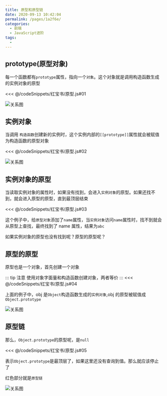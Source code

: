 ```yaml
---
title: 原型和原型链
date: 2020-09-13 10:42:04
permalink: /pages/1a2f6e/
categories:
  - 前端
  - JavaScript进阶
tags:
  -
---
```


## prototype(原型对象)

每一个函数都有`prototype`属性，指向一个`对象`。这个对象就是调用构造函数生成的实例对象的原型

<<< @/codeSnippets/红宝书/原型.js#01

![关系图](https://cdn.jsdelivr.net/gh/Zeng-Zhe/image_store/blog/20200928112638.png)

## 实例对象

当调用 `构造函数`创建新的实例时，这个实例内部的`[[prototype]]`属性就会被赋值为构造函数的原型对象

<<< @/codeSnippets/红宝书/原型.js#02

![关系图](https://cdn.jsdelivr.net/gh/Zeng-Zhe/image_store/blog/20200927144246.png)

## 实例对象的原型

当读取实例对象的属性时，如果没有找到，会进入`实例对象`的原型。如果还找不到，就会进入原型的原型，直到最顶层结束

<<< @/codeSnippets/红宝书/原型.js#03

这个例子中，给`原型对象`添加了`name`属性，当`实例对象`访问`name`属性时，找不到就会从原型上查找，最终找到了 name 属性，结果为`abc`

如果实例对象的原型也没有找到呢？原型的原型呢？

## 原型的原型

原型也是一个对象，首先创建一个对象

::: tip 注意
使用对象字面量和构造函数创建对象，两者等价
:::
<<< @/codeSnippets/红宝书/原型.js#04

上面的例子中，obj 是`Object`构造函数生成的`实例对象`,obj 的原型被赋值成`Object.prototype`

![关系图](https://cdn.jsdelivr.net/gh/Zeng-Zhe/image_store/blog/20200928114750.png)

## 原型链

那么，`Object.prototype`的原型呢，是`null`

<<< @/codeSnippets/红宝书/原型.js#05

表示`Object.prototype`是最顶层了，如果这里还没有查询到值。那么就应该停止了

红色部分就是`原型链`

![关系图](https://cdn.jsdelivr.net/gh/Zeng-Zhe/image_store/blog/20200928140605.png)
